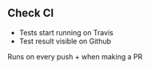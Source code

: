 ## Check CI

* Tests start running on Travis
* Test result visible on Github

Runs on every push + when making a PR
